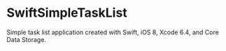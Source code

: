 # SwiftSimpleTaskList
Simple task list application created with Swift, iOS 8, Xcode 6.4, and Core Data Storage.
